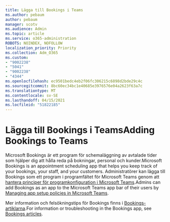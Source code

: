 ```yaml
---
title: Lägga till Bookings i Teams
ms.author: pebaum
author: pebaum
manager: scotv
ms.audience: Admin
ms.topic: article
ms.service: o365-administration
ROBOTS: NOINDEX, NOFOLLOW
localization_priority: Priority
ms.collection: Adm_O365
ms.custom:
- "9002238"
- "5041"
- "9002238"
- "4344"
ms.openlocfilehash: ec9501bedc4eb2f06fc306215c6898d2bde29c4c
ms.sourcegitcommit: 8bc60ec34bc1e40685e3976576e04a2623f63a7c
ms.translationtype: MT
ms.contentlocale: sv-SE
ms.lasthandoff: 04/15/2021
ms.locfileid: "51822185"
---
```

# <a name="adding-bookings-to-teams"></a><span data-ttu-id="5b5a5-102">Lägga till Bookings i Teams</span><span class="sxs-lookup"><span data-stu-id="5b5a5-102">Adding Bookings to Teams</span></span>

<span data-ttu-id="5b5a5-103">Microsoft Bookings är ett program för schemaläggning av avtalade tider som hjälper dig att hålla reda på bokningar, personal och kunder.</span><span class="sxs-lookup"><span data-stu-id="5b5a5-103">Microsoft Bookings is an appointment scheduling app that helps you keep track of your bookings, your staff, and your customers.</span></span> <span data-ttu-id="5b5a5-104">Administratörer kan lägga till Bookings som ett program i programfältet för Microsoft Teams genom att [hantera principer för programkonfiguration i Microsoft Teams](https://docs.microsoft.com/microsoftteams/teams-app-setup-policies).</span><span class="sxs-lookup"><span data-stu-id="5b5a5-104">Admins can add Bookings as an app to the Microsoft Teams app bar of their users by [Managing app setup policies in Microsoft Teams](https://docs.microsoft.com/microsoftteams/teams-app-setup-policies).</span></span>

<span data-ttu-id="5b5a5-105">Mer information och felsökningstips för Bookings finns i [Bookings-artiklarna](https://docs.microsoft.com/microsoft-365/bookings/bookings-faq).</span><span class="sxs-lookup"><span data-stu-id="5b5a5-105">For information or troubleshooting in the Bookings app, see [Bookings articles](https://docs.microsoft.com/microsoft-365/bookings/bookings-faq).</span></span>
